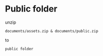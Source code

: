 # Public folder

unzip 
``` text
documents/assets.zip & documents/public.zip
``` 
to 
``` text
public folder
```
